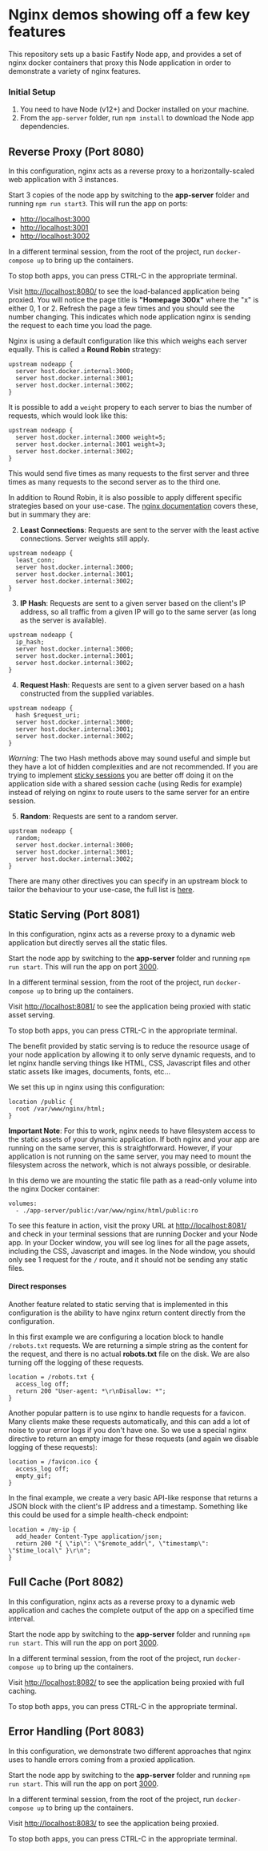 # Nginx demos showing off a few key features

This repository sets up a basic Fastify Node app, and provides a set of nginx docker containers that proxy this Node application in order to demonstrate a variety of nginx features.

### Initial Setup

1. You need to have Node (v12+) and Docker installed on your machine.
1. From the `app-server` folder, run `npm install` to download the Node app dependencies.

## Reverse Proxy (Port 8080)

In this configuration, nginx acts as a reverse proxy to a horizontally-scaled web application with 3 instances.

Start 3 copies of the node app by switching to the **app-server** folder and running `npm run start3`. This will run the app on ports:

- [http://localhost:3000](http://localhost:3000)
- [http://localhost:3001](http://localhost:3001)
- [http://localhost:3002](http://localhost:3002)

In a different terminal session, from the root of the project, run `docker-compose up` to bring up the containers.

To stop both apps, you can press CTRL-C in the appropriate terminal.

Visit [http://localhost:8080/](http://localhost:8080) to see the load-balanced application being proxied. You will notice the page title is **"Homepage 300x"** where the "x" is either 0, 1 or 2. Refresh the page a few times and you should see the number changing. This indicates which node application nginx is sending the request to each time you load the page.

Nginx is using a default configuration like this which weighs each server equally. This is called a **Round Robin** strategy:

```nginx
upstream nodeapp {
  server host.docker.internal:3000;
  server host.docker.internal:3001;
  server host.docker.internal:3002;
}
```

It is possible to add a `weight` propery to each server to bias the number of requests, which would look like this:

```nginx
upstream nodeapp {
  server host.docker.internal:3000 weight=5;
  server host.docker.internal:3001 weight=3;
  server host.docker.internal:3002;
}
```

This would send five times as many requests to the first server and three times as many requests to the second server as to the third one.

In addition to Round Robin, it is also possible to apply different specific strategies based on your use-case. The [nginx documentation](https://docs.nginx.com/nginx/admin-guide/load-balancer/http-load-balancer/#choosing-a-load-balancing-method) covers these, but in summary they are:

2. **Least Connections**: Requests are sent to the server with the least active connections. Server weights still apply.

```nginx
upstream nodeapp {
  least_conn;
  server host.docker.internal:3000;
  server host.docker.internal:3001;
  server host.docker.internal:3002;
}
```

3. **IP Hash**: Requests are sent to a given server based on the client's IP address, so all traffic from a given IP will go to the same server (as long as the server is available).

```nginx
upstream nodeapp {
  ip_hash;
  server host.docker.internal:3000;
  server host.docker.internal:3001;
  server host.docker.internal:3002;
}
```

4. **Request Hash**: Requests are sent to a given server based on a hash constructed from the supplied variables.

```nginx
upstream nodeapp {
  hash $request_uri;
  server host.docker.internal:3000;
  server host.docker.internal:3001;
  server host.docker.internal:3002;
}
```

_Warning:_ The two Hash methods above may sound useful and simple but they have a lot of hidden complexities and are not recommended. If you are trying to implement [sticky sessions](https://dev.to/gkoniaris/why-you-should-never-use-sticky-sessions-2pkj) you are better off doing it on the application side with a shared session cache (using Redis for example) instead of relying on nginx to route users to the same server for an entire session.

5. **Random**: Requests are sent to a random server.

```nginx
upstream nodeapp {
  random;
  server host.docker.internal:3000;
  server host.docker.internal:3001;
  server host.docker.internal:3002;
}
```

There are many other directives you can specify in an upstream block to tailor the behaviour to your use-case, the full list is [here](https://nginx.org/en/docs/http/ngx_http_upstream_module.html#upstream).

## Static Serving (Port 8081)

In this configuration, nginx acts as a reverse proxy to a dynamic web application but directly serves all the static files.

Start the node app by switching to the **app-server** folder and running `npm run start`. This will run the app on port [3000](http://localhost:3000).

In a different terminal session, from the root of the project, run `docker-compose up` to bring up the containers.

Visit [http://localhost:8081/](http://localhost:8081) to see the application being proxied with static asset serving.

To stop both apps, you can press CTRL-C in the appropriate terminal.

The benefit provided by static serving is to reduce the resource usage of your node application by allowing it to only serve dynamic requests, and to let nginx handle serving things like HTML, CSS, Javascript files and other static assets like images, documents, fonts, etc...

We set this up in nginx using this configuration:

```nginx
location /public {
  root /var/www/nginx/html;
}
```

**Important Note**: For this to work, nginx needs to have filesystem access to the static assets of your dynamic application. If both nginx and your app are running on the same server, this is straightforward. However, if your application is not running on the same server, you may need to mount the filesystem across the network, which is not always possible, or desirable.

In this demo we are mounting the static file path as a read-only volume into the nginx Docker container:

```
volumes:
  - ./app-server/public:/var/www/nginx/html/public:ro
```

To see this feature in action, visit the proxy URL at [http://localhost:8081/](http://localhost:8081) and check in your terminal sessions that are running Docker and your Node app. In your Docker window, you will see log lines for all the page assets, including the CSS, Javascript and images. In the Node window, you should only see 1 request for the `/` route, and it should not be sending any static files.

#### Direct responses

Another feature related to static serving that is implemented in this configuration is the ability to have nginx return content directly from the configuration.

In this first example we are configuring a location block to handle `/robots.txt` requests. We are returning a simple string as the content for the request, and there is no actual **robots.txt** file on the disk. We are also turning off the logging of these requests.

```nginx
location = /robots.txt {
  access_log off;
  return 200 "User-agent: *\r\nDisallow: *";
}
```

Another popular pattern is to use nginx to handle requests for a favicon. Many clients make these requests automatically, and this can add a lot of noise to your error logs if you don't have one. So we use a special nginx directive to return an empty image for these requests (and again we disable logging of these requests):

```nginx
location = /favicon.ico {
  access_log off;
  empty_gif;
}
```

In the final example, we create a very basic API-like response that returns a JSON block with the client's IP address and a timestamp. Something like this could be used for a simple health-check endpoint:

```nginx
location = /my-ip {
  add_header Content-Type application/json;
  return 200 "{ \"ip\": \"$remote_addr\", \"timestamp\": \"$time_local\" }\r\n";
}
```

## Full Cache (Port 8082)

In this configuration, nginx acts as a reverse proxy to a dynamic web application and caches the complete output of the app on a specified time interval.

Start the node app by switching to the **app-server** folder and running `npm run start`. This will run the app on port [3000](http://localhost:3000).

In a different terminal session, from the root of the project, run `docker-compose up` to bring up the containers.

Visit [http://localhost:8082/](http://localhost:8082) to see the application being proxied with full caching.

To stop both apps, you can press CTRL-C in the appropriate terminal.

## Error Handling (Port 8083)

In this configuration, we demonstrate two different approaches that nginx uses to handle errors coming from a proxied application.

Start the node app by switching to the **app-server** folder and running `npm run start`. This will run the app on port [3000](http://localhost:3000).

In a different terminal session, from the root of the project, run `docker-compose up` to bring up the containers.

Visit [http://localhost:8083/](http://localhost:8083) to see the application being proxied.

To stop both apps, you can press CTRL-C in the appropriate terminal.
